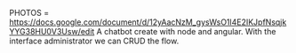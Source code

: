 PHOTOS = https://docs.google.com/document/d/12yAacNzM_gysWsO1l4E2IKJpfNsqjkYYG38HU0V3Usw/edit
A chatbot create with node and angular. With the interface administrator we can CRUD the flow. 
